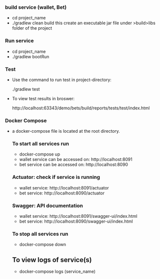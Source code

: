  ### build service (wallet, Bet)
 - cd project_name
 - ./gradlew clean build
 this create an executable jar file under >build>libs folder of the project

 ### Run service
 - cd project_name
 - ./gradlew bootRun

### Test
 - Use the command to run test in project-directory:

    ./gradlew test

- To view test results in broswer:

   http://localhost:63343/demo/bets/build/reports/tests/test/index.html

   
### Docker Compose
 - a docker-compose file is located at the root directory. 
    ### To start all services run
    - docker-compose up
    - wallet service can be accessed on: http://localhost:8091
    - bet service can be accessed on: http://localhost:8090
    ### Actuator: check if service is running
    - wallet service: http://localhost:8091/actuator
    - bet service: http://localhost:8090/actuator
    ### Swagger: API documentation
    - wallet service: http://localhost:8091/swagger-ui/index.html
    - bet service: http://localhost:8090/swagger-ui/index.html
    ### To stop all services run
    - docker-compose down
     ## To view logs of service(s)
   - docker-compose logs (service_name)
